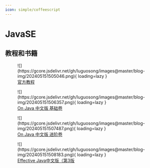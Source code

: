 ```yaml
---
icon: simple/coffeescript
---
```


# JavaSE

## 教程和书籍

<figure markdown="span">
  ![](https://gcore.jsdelivr.net/gh/luguosong/images@master/blog-img/202405151505046.png){ loading=lazy }
  <figcaption><a href="https://docs.oracle.com/javase/tutorial/">官方教程</a></figcaption>
</figure>

<figure markdown="span">
  ![](https://gcore.jsdelivr.net/gh/luguosong/images@master/blog-img/202405151506357.png){ loading=lazy }
  <figcaption><a href="https://book.douban.com/subject/35751619/">On Java 中文版 基础卷</a></figcaption>
</figure>

<figure markdown="span">
  ![](https://gcore.jsdelivr.net/gh/luguosong/images@master/blog-img/202405151507487.png){ loading=lazy }
  <figcaption><a href="https://book.douban.com/subject/35751623/">On Java 中文版 进阶卷</a></figcaption>
</figure>

<figure markdown="span">
  ![](https://gcore.jsdelivr.net/gh/luguosong/images@master/blog-img/202405151508183.png){ loading=lazy }
  <figcaption><a href="https://book.douban.com/subject/30412517/">Effective Java中文版（第3版</a></figcaption>
</figure>
